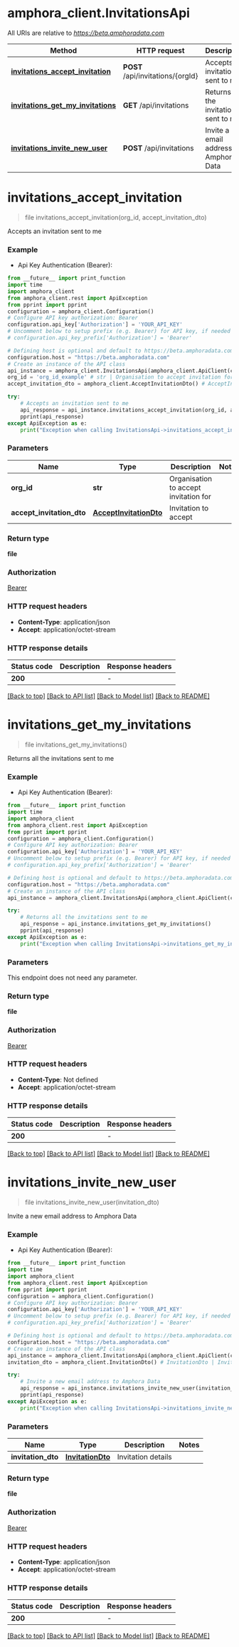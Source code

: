 # amphora_client.InvitationsApi

All URIs are relative to *https://beta.amphoradata.com*

Method | HTTP request | Description
------------- | ------------- | -------------
[**invitations_accept_invitation**](InvitationsApi.md#invitations_accept_invitation) | **POST** /api/invitations/{orgId} | Accepts an invitation sent to me
[**invitations_get_my_invitations**](InvitationsApi.md#invitations_get_my_invitations) | **GET** /api/invitations | Returns all the invitations sent to me
[**invitations_invite_new_user**](InvitationsApi.md#invitations_invite_new_user) | **POST** /api/invitations | Invite a new email address to Amphora Data


# **invitations_accept_invitation**
> file invitations_accept_invitation(org_id, accept_invitation_dto)

Accepts an invitation sent to me

### Example

* Api Key Authentication (Bearer):
```python
from __future__ import print_function
import time
import amphora_client
from amphora_client.rest import ApiException
from pprint import pprint
configuration = amphora_client.Configuration()
# Configure API key authorization: Bearer
configuration.api_key['Authorization'] = 'YOUR_API_KEY'
# Uncomment below to setup prefix (e.g. Bearer) for API key, if needed
# configuration.api_key_prefix['Authorization'] = 'Bearer'

# Defining host is optional and default to https://beta.amphoradata.com
configuration.host = "https://beta.amphoradata.com"
# Create an instance of the API class
api_instance = amphora_client.InvitationsApi(amphora_client.ApiClient(configuration))
org_id = 'org_id_example' # str | Organisation to accept invitation for
accept_invitation_dto = amphora_client.AcceptInvitationDto() # AcceptInvitationDto | Invitation to accept

try:
    # Accepts an invitation sent to me
    api_response = api_instance.invitations_accept_invitation(org_id, accept_invitation_dto)
    pprint(api_response)
except ApiException as e:
    print("Exception when calling InvitationsApi->invitations_accept_invitation: %s\n" % e)
```

### Parameters

Name | Type | Description  | Notes
------------- | ------------- | ------------- | -------------
 **org_id** | **str**| Organisation to accept invitation for | 
 **accept_invitation_dto** | [**AcceptInvitationDto**](AcceptInvitationDto.md)| Invitation to accept | 

### Return type

**file**

### Authorization

[Bearer](../README.md#Bearer)

### HTTP request headers

 - **Content-Type**: application/json
 - **Accept**: application/octet-stream

### HTTP response details
| Status code | Description | Response headers |
|-------------|-------------|------------------|
**200** |  |  -  |

[[Back to top]](#) [[Back to API list]](../README.md#documentation-for-api-endpoints) [[Back to Model list]](../README.md#documentation-for-models) [[Back to README]](../README.md)

# **invitations_get_my_invitations**
> file invitations_get_my_invitations()

Returns all the invitations sent to me

### Example

* Api Key Authentication (Bearer):
```python
from __future__ import print_function
import time
import amphora_client
from amphora_client.rest import ApiException
from pprint import pprint
configuration = amphora_client.Configuration()
# Configure API key authorization: Bearer
configuration.api_key['Authorization'] = 'YOUR_API_KEY'
# Uncomment below to setup prefix (e.g. Bearer) for API key, if needed
# configuration.api_key_prefix['Authorization'] = 'Bearer'

# Defining host is optional and default to https://beta.amphoradata.com
configuration.host = "https://beta.amphoradata.com"
# Create an instance of the API class
api_instance = amphora_client.InvitationsApi(amphora_client.ApiClient(configuration))

try:
    # Returns all the invitations sent to me
    api_response = api_instance.invitations_get_my_invitations()
    pprint(api_response)
except ApiException as e:
    print("Exception when calling InvitationsApi->invitations_get_my_invitations: %s\n" % e)
```

### Parameters
This endpoint does not need any parameter.

### Return type

**file**

### Authorization

[Bearer](../README.md#Bearer)

### HTTP request headers

 - **Content-Type**: Not defined
 - **Accept**: application/octet-stream

### HTTP response details
| Status code | Description | Response headers |
|-------------|-------------|------------------|
**200** |  |  -  |

[[Back to top]](#) [[Back to API list]](../README.md#documentation-for-api-endpoints) [[Back to Model list]](../README.md#documentation-for-models) [[Back to README]](../README.md)

# **invitations_invite_new_user**
> file invitations_invite_new_user(invitation_dto)

Invite a new email address to Amphora Data

### Example

* Api Key Authentication (Bearer):
```python
from __future__ import print_function
import time
import amphora_client
from amphora_client.rest import ApiException
from pprint import pprint
configuration = amphora_client.Configuration()
# Configure API key authorization: Bearer
configuration.api_key['Authorization'] = 'YOUR_API_KEY'
# Uncomment below to setup prefix (e.g. Bearer) for API key, if needed
# configuration.api_key_prefix['Authorization'] = 'Bearer'

# Defining host is optional and default to https://beta.amphoradata.com
configuration.host = "https://beta.amphoradata.com"
# Create an instance of the API class
api_instance = amphora_client.InvitationsApi(amphora_client.ApiClient(configuration))
invitation_dto = amphora_client.InvitationDto() # InvitationDto | Invitation details

try:
    # Invite a new email address to Amphora Data
    api_response = api_instance.invitations_invite_new_user(invitation_dto)
    pprint(api_response)
except ApiException as e:
    print("Exception when calling InvitationsApi->invitations_invite_new_user: %s\n" % e)
```

### Parameters

Name | Type | Description  | Notes
------------- | ------------- | ------------- | -------------
 **invitation_dto** | [**InvitationDto**](InvitationDto.md)| Invitation details | 

### Return type

**file**

### Authorization

[Bearer](../README.md#Bearer)

### HTTP request headers

 - **Content-Type**: application/json
 - **Accept**: application/octet-stream

### HTTP response details
| Status code | Description | Response headers |
|-------------|-------------|------------------|
**200** |  |  -  |

[[Back to top]](#) [[Back to API list]](../README.md#documentation-for-api-endpoints) [[Back to Model list]](../README.md#documentation-for-models) [[Back to README]](../README.md)

